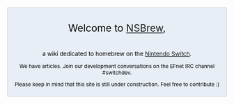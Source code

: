 <div style="background-color:#e7eef6; border: 1px solid #ccc; color:#000; margin-top: 15px; margin-bottom: 10px; padding: 8px; text-align:center;">

<div style="font-size: 162%; border: none; margin: 0; padding:.1em;">

Welcome to [NSBrew](NSBrew:About "wikilink"),

</div>

<div style="font-size: 95%">

a wiki dedicated to homebrew on the [Nintendo
Switch](https://en.wikipedia.org/wiki/Nintendo_Switch).

</div>

<div style="font-size:85%;">

We have [](Special:Statistics "wikilink") articles. Join our development
conversations on the EFnet IRC channel \#switchdev.

</div>

<div style="font-size:85%;">

Please keep in mind that this site is still under construction. Feel
free to contribute :)

</div>

</div>
